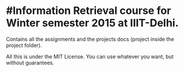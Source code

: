 #Information Retrieval course for Winter semester 2015 at IIIT-Delhi.
==================
Contains all the assignments and the projects docs (project inside the project folder).


All this is under the MIT License. You can use whatever you want, but without guarantees.
